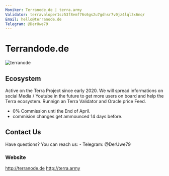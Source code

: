 ```yaml
---
Moniker: Terranode.de | terra.army
Validator: terravaloper1sz53f8emf76s6gs2u7gdhsr7v0jz4lql3x6nqr
Email: hello@terranode.de
Telegram: @DerUwe79
---
```


# Terrandode.de
![terranode]()
## Ecosystem
Active on the Terra Project since early 2020. We will spread informations on social Media / Youtube in the future to get more users on board and help the Terra ecosystem. Runnign an Terra Validator and Oracle price Feed.

- 0% Commission unti the End of April.
- commision changes get ammounced 14 days before.

## Contact Us
Have questions? You can reach us: - Telegram: @DerUwe79

### Website
http://terranode.de
http://terra.army


